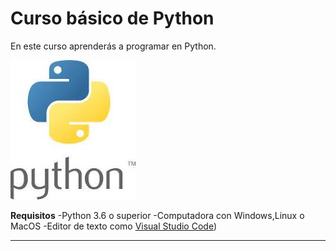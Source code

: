 # Curso básico de Python
En este curso aprenderás a programar en Python.

![Logo de python](imagenes\logopy.jpg)

**Requisitos** 
-Python 3.6 o superior
-Computadora con Windows,Linux o MacOS
-Editor de texto como           [Visual Studio Code](https://github.com/Gabrielcr12/Curso-basico-python/blob/main/imagenes/logopy.jpg))


------------------------------------------------

